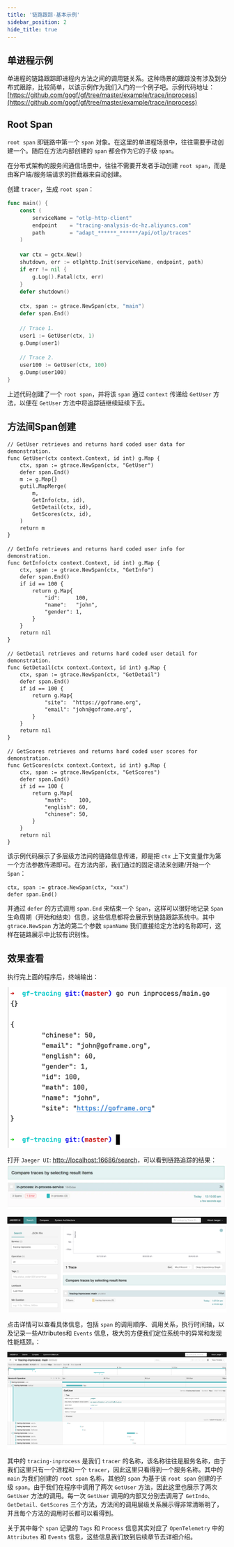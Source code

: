 ```yaml
---
title: '链路跟踪-基本示例'
sidebar_position: 2
hide_title: true
---
```


## 单进程示例

单进程的链路跟踪即进程内方法之间的调用链关系。这种场景的跟踪没有涉及到分布式跟踪，比较简单，以该示例作为我们入门的一个例子吧。示例代码地址： [https://github.com/gogf/gf/tree/master/example/trace/inprocess](https://github.com/gogf/gf/tree/master/example/trace/inprocess)

## Root Span

`root span` 即链路中第一个 `span` 对象。在这里的单进程场景中，往往需要手动创建一个。随后在方法内部创建的 `span` 都会作为它的子级 `span`。

在分布式架构的服务间通信场景中，往往不需要开发者手动创建 `root span`，而是由客户端/服务端请求的拦截器来自动创建。

创建 `tracer`，生成 `root span`：

```go
func main() {
	const (
		serviceName = "otlp-http-client"
		endpoint    = "tracing-analysis-dc-hz.aliyuncs.com"
		path        = "adapt_******_******/api/otlp/traces"
	)

	var ctx = gctx.New()
    shutdown, err := otlphttp.Init(serviceName, endpoint, path)
	if err != nil {
		g.Log().Fatal(ctx, err)
	}
	defer shutdown()

	ctx, span := gtrace.NewSpan(ctx, "main")
	defer span.End()

	// Trace 1.
	user1 := GetUser(ctx, 1)
	g.Dump(user1)

	// Trace 2.
	user100 := GetUser(ctx, 100)
	g.Dump(user100)
}
```

上述代码创建了一个 `root span`，并将该 `span` 通过 `context` 传递给 `GetUser` 方法，以便在 `GetUser` 方法中将追踪链继续延续下去。

## 方法间Span创建

```
// GetUser retrieves and returns hard coded user data for demonstration.
func GetUser(ctx context.Context, id int) g.Map {
	ctx, span := gtrace.NewSpan(ctx, "GetUser")
	defer span.End()
	m := g.Map{}
	gutil.MapMerge(
		m,
		GetInfo(ctx, id),
		GetDetail(ctx, id),
		GetScores(ctx, id),
	)
	return m
}

// GetInfo retrieves and returns hard coded user info for demonstration.
func GetInfo(ctx context.Context, id int) g.Map {
	ctx, span := gtrace.NewSpan(ctx, "GetInfo")
	defer span.End()
	if id == 100 {
		return g.Map{
			"id":     100,
			"name":   "john",
			"gender": 1,
		}
	}
	return nil
}

// GetDetail retrieves and returns hard coded user detail for demonstration.
func GetDetail(ctx context.Context, id int) g.Map {
	ctx, span := gtrace.NewSpan(ctx, "GetDetail")
	defer span.End()
	if id == 100 {
		return g.Map{
			"site":  "https://goframe.org",
			"email": "john@goframe.org",
		}
	}
	return nil
}

// GetScores retrieves and returns hard coded user scores for demonstration.
func GetScores(ctx context.Context, id int) g.Map {
	ctx, span := gtrace.NewSpan(ctx, "GetScores")
	defer span.End()
	if id == 100 {
		return g.Map{
			"math":    100,
			"english": 60,
			"chinese": 50,
		}
	}
	return nil
}
```

该示例代码展示了多层级方法间的链路信息传递，即是把 `ctx` 上下文变量作为第一个方法参数传递即可。在方法内部，我们通过的固定语法来创建/开始一个 `Span`：

```
ctx, span := gtrace.NewSpan(ctx, "xxx")
defer span.End()
```

并通过 `defer` 的方式调用 `span.End` 来结束一个 `Span`，这样可以很好地记录 `Span` 生命周期（开始和结束）信息，这些信息都将会展示到链路跟踪系统中。其中 `gtrace.NewSpan` 方法的第二个参数 `spanName` 我们直接给定方法的名称即可，这样在链路展示中比较有识别性。

## 效果查看

执行完上面的程序后，终端输出：

![](/markdown/46cf5b86fb85ba51df735aa220a93898.png)

打开 `Jaeger UI`: [http://localhost:16686/search](http://localhost:16686/search)，可以看到链路追踪的结果：![](/markdown/7a4ad03a3716c8670a0ae31a4197ca4c.jpg)

![](/markdown/08401c4469404f575e76e0a41cedd731.png)

点击详情可以查看具体信息，包括 `span` 的调用顺序、调用关系，执行时间轴，以及记录一些Attributes和 `Events` 信息，极大的方便我们定位系统中的异常和发现性能瓶颈。：

![](/markdown/5cdc4d66c571885ad3e3ff4f24bb6fd3.png)

其中的 `tracing-inprocess` 是我们 `tracer` 的名称，该名称往往是服务名称，由于我们这里只有一个进程和一个 `tracer`，因此这里只看得到一个服务名称。其中的 `main` 为我们创建的 `root span` 名称，其他的 `span` 为基于该 `root span` 创建的子级 `span`。由于我们在程序中调用了两次 `GetUser` 方法，因此这里也展示了两次 `GetUser` 方法的调用。每一次 `GetUser` 调用的内部又分别去调用了 `GetIndo、GetDetail、GetScores` 三个方法，方法间的调用层级关系展示得非常清晰明了，并且每个方法的调用时长都可以看得到。

关于其中每个 `span` 记录的 `Tags` 和 `Process` 信息其实对应了 `OpenTelemetry` 中的 `Attributes` 和 `Events` 信息，这些信息我们放到后续章节去详细介绍。